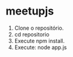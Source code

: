 # meetupjs

1. Clone o repositório.
2. cd repositorio
2. Execute npm install.
3. Execute: node app.js
